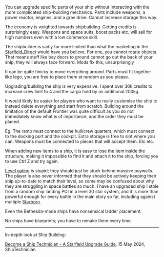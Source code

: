 You can upgrade specific parts of your ship without interacting with the more complicated ship-building mechanics. Parts include weapons, a power reactor, engines, and a grav drive. Cannot increase storage this way.

The economy is weighted towards shipbuilding. Getting credits is surprisingly easy. Weapons and space suits, boost packs etc. will sell for high numbers even with a low commerce skill.

The shipbuilder is sadly far more limited than what the marketing in the [Starfield_Direct](../Research/Starfield_Direct.md) would have you believe. For one, you cannot rotate objects. That means stuff like bay doors to ground cannot go out the back of your ship, they will always face forward.
	Mods fix this, unsurprisingly

It can be quite finicky to move everything around. Parts must fit together like lego, you are free to place them at random as you please. 

Upgrading/building the ship is very expensive. I spent over 30k credits to increase crew limit to 4 and the cargo hold by an additional 200kg.

It would likely be easier for players who want to really customise the ship to instead delete everything and start from scratch. Building around the limitation of the default Frontier was quite difficult as you do not immediately know what is of importance, and the order they must be placed.

Eg. The ramp must connect to the hull/crew quarters, which must connect to the docking port and the cockpit. Extra storage is free to slot where you can. Weapons must be connected to pieces that will accept them. Etc etc.

When adding new items to a ship, it is easy to lose the item inside the structure, making it impossible to find it and attach it to the ship, forcing you to use Ctrl Z and try again.

[Level gating](Progression.md) is stupid; they should just be stuck behind massive paywalls. The player is also never informed that they should be actively keeping their ship up-to-date to match their level, so some may be confused about why they are struggling in space battles so much. 
I have an upgraded ship I stole from a random ship landing POI in a level 30 star system, and it is more than powerful enough for every battle in the main story so far, including against multiple [Starborn](../Main_Quest/Starborn.md).

Even the Bethesda-made ships have nonsensical ladder placement.

No ships have blueprints; you have to remake them every time.

---
In-depth look at Ship Building:

[Become a Ship Technician - A Starfield Upgrade Guide](https://www.youtube.com/watch?v=T74-xqu0Nz0), 15 May 2024, ShipTechnician
